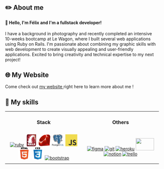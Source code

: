 ## ✏️ About me

#### 👋 Hello, I'm Félix and I'm a fullstack developer! 
I have a background in photography and recently completed an intensive 10-weeks bootcamp at Le Wagon, where I built several web applications using Ruby on Rails. I'm passionate about combining my graphic skills with web development to create visually appealing and user-friendly applications. Excited to bring creativity and technical expertise to my next project!

## 🌐 My Website
Come check out <a href = "https://filexf.github.io/index.html"> my website </a> right here to learn more about me ! 


## 🍳 My skills

<table align="center">
  <body>
    <tr>
      <td width="400px" align="center">
         <h3>Stack</h3>
      </td>
     <td width="400px" align="center">
         <h3>Others</h3>
      </td>
    </tr>
    <tr>
      <td height="100px" align="center">
        <a href="https://react.dev/learn" target="_blank" rel="noreferrer"><img src="https://cdn.iconscout.com/icon/free/png-512/free-react-logo-icon-download-in-svg-png-gif-file-formats--wordmark-programming-langugae-freebies-pack-logos-icons-1175110.png?f=webp&w=512" alt="ruby" width="40" height="40"/></a>
      <a href="https://rubyonrails.org" target="_blank" rel="noreferrer"> <img src="https://raw.githubusercontent.com/devicons/devicon/master/icons/rails/rails-original-wordmark.svg" alt="rails" width="40" height="40"/></a>
       <a href="https://www.ruby-lang.org/en/" target="_blank" rel="noreferrer"><img src="https://raw.githubusercontent.com/devicons/devicon/master/icons/ruby/ruby-original.svg" alt="ruby" width="40" height="40"/></a>
      <a href="https://www.postgresql.org" target="_blank" rel="noreferrer"> <img src="https://raw.githubusercontent.com/devicons/devicon/master/icons/postgresql/postgresql-original-wordmark.svg" alt="postgresql" width="40" height="40"/></a>
        <a href="https://developer.mozilla.org/en-US/docs/Web/JavaScript" target="_blank" rel="noreferrer"> <img src="https://raw.githubusercontent.com/devicons/devicon/master/icons/javascript/javascript-original.svg" alt="javascript" width="40" height="40"/></a>
        <a href="https://www.w3.org/html/" target="_blank" rel="noreferrer"><img src="https://raw.githubusercontent.com/devicons/devicon/master/icons/html5/html5-original-wordmark.svg" alt="html5" width="40" height="40"/></a> 
        <a href="https://www.w3schools.com/css/" target="_blank" rel="noreferrer"><img src="https://raw.githubusercontent.com/devicons/devicon/master/icons/css3/css3-original-wordmark.svg" alt="css3" width="40" height="40"/></a> 
        <a href="https://getbootstrap.com/" target="_blank" rel="noreferrer"><img src="https://getbootstrap.com/docs/5.3/assets/brand/bootstrap-logo-shadow.png" alt="bootstrap" width="48" height="40"/></a>
      </td>
      <td height="100px" align="center">
  <a href="https://www.figma.com/" target="_blank" rel="noreferrer"><img src="https://www.vectorlogo.zone/logos/figma/figma-icon.svg" alt="figma" width="40" height="40"/></a> 
        <a href="https://git-scm.com/" target="_blank" rel="noreferrer"><img src="https://humancoders-formations.s3.amazonaws.com/uploads/course/logo/10/formation-git.png" alt="git" width="40" height="40"/></a>
        <a href="https://www.heroku.com/" target="_blank" rel="noreferrer"><img src="https://media.licdn.com/dms/image/C4E0BAQGmNZMDOpmMQg/company-logo_200_200/0/1519905610801?e=2147483647&v=beta&t=y372VIX1duemyS-L8Dopqyw4zhIP-XF6liv8gSFWXyw" alt="heroku" width="40" height="40"/></a>
        <a href="https://www.docker.com/" target="_blank" rel="noreferrer"><img src="https://cdn.freelogovectors.net/wp-content/uploads/2023/09/docker_logo-freelogovectors.net_.png?lossy=1&ssl=1" width="60" height="40"/></a>
        <a href="https://www.notion.so/fr-fr" target="_blank" rel="noreferrer"><img src="https://upload.wikimedia.org/wikipedia/commons/thumb/e/e9/Notion-logo.svg/1200px-Notion-logo.svg.png" alt="notion" width="40" height="40"/></a>
        <a href="https://trello.com/fr" target="_blank" rel="noreferrer"><img src="https://encrypted-tbn0.gstatic.com/images?q=tbn:ANd9GcSuyR3iLqPZc9Oaem6myEQ7rp2iHugBg3b9q-uCXWRvag&s" alt="trello" width="40" height="40"/></a>
      </td>
    </tr>
  </body>
</table>
